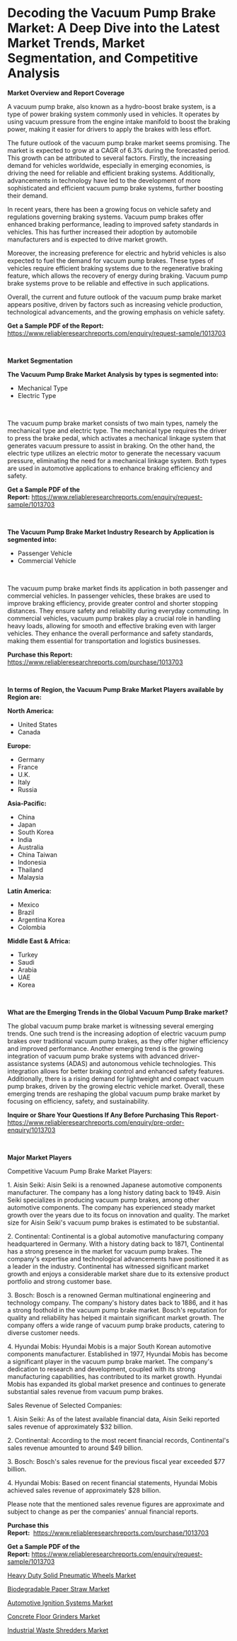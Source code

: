 <p><h1>Decoding the Vacuum Pump Brake Market: A Deep Dive into the Latest Market Trends, Market Segmentation, and Competitive Analysis</h1></p><p><strong>Market Overview and Report Coverage</strong></p>
<p><p>A vacuum pump brake, also known as a hydro-boost brake system, is a type of power braking system commonly used in vehicles. It operates by using vacuum pressure from the engine intake manifold to boost the braking power, making it easier for drivers to apply the brakes with less effort.</p><p>The future outlook of the vacuum pump brake market seems promising. The market is expected to grow at a CAGR of 6.3% during the forecasted period. This growth can be attributed to several factors. Firstly, the increasing demand for vehicles worldwide, especially in emerging economies, is driving the need for reliable and efficient braking systems. Additionally, advancements in technology have led to the development of more sophisticated and efficient vacuum pump brake systems, further boosting their demand.</p><p>In recent years, there has been a growing focus on vehicle safety and regulations governing braking systems. Vacuum pump brakes offer enhanced braking performance, leading to improved safety standards in vehicles. This has further increased their adoption by automobile manufacturers and is expected to drive market growth.</p><p>Moreover, the increasing preference for electric and hybrid vehicles is also expected to fuel the demand for vacuum pump brakes. These types of vehicles require efficient braking systems due to the regenerative braking feature, which allows the recovery of energy during braking. Vacuum pump brake systems prove to be reliable and effective in such applications.</p><p>Overall, the current and future outlook of the vacuum pump brake market appears positive, driven by factors such as increasing vehicle production, technological advancements, and the growing emphasis on vehicle safety.</p></p>
<p><strong>Get a Sample PDF of the Report:</strong> <a href="https://www.reliableresearchreports.com/enquiry/request-sample/1013703">https://www.reliableresearchreports.com/enquiry/request-sample/1013703</a></p>
<p>&nbsp;</p>
<p><strong>Market Segmentation</strong></p>
<p><strong>The Vacuum Pump Brake Market Analysis by types is segmented into:</strong></p>
<p><ul><li>Mechanical Type</li><li>Electric Type</li></ul></p>
<p>&nbsp;</p>
<p><p>The vacuum pump brake market consists of two main types, namely the mechanical type and electric type. The mechanical type requires the driver to press the brake pedal, which activates a mechanical linkage system that generates vacuum pressure to assist in braking. On the other hand, the electric type utilizes an electric motor to generate the necessary vacuum pressure, eliminating the need for a mechanical linkage system. Both types are used in automotive applications to enhance braking efficiency and safety.</p></p>
<p><strong>Get a Sample PDF of the Report:</strong>&nbsp;<a href="https://www.reliableresearchreports.com/enquiry/request-sample/1013703">https://www.reliableresearchreports.com/enquiry/request-sample/1013703</a></p>
<p>&nbsp;</p>
<p><strong>The Vacuum Pump Brake Market Industry Research by Application is segmented into:</strong></p>
<p><ul><li>Passenger Vehicle</li><li>Commercial Vehicle</li></ul></p>
<p>&nbsp;</p>
<p><p>The vacuum pump brake market finds its application in both passenger and commercial vehicles. In passenger vehicles, these brakes are used to improve braking efficiency, provide greater control and shorter stopping distances. They ensure safety and reliability during everyday commuting. In commercial vehicles, vacuum pump brakes play a crucial role in handling heavy loads, allowing for smooth and effective braking even with larger vehicles. They enhance the overall performance and safety standards, making them essential for transportation and logistics businesses.</p></p>
<p><strong>Purchase this Report:</strong>&nbsp; <a href="https://www.reliableresearchreports.com/purchase/1013703">https://www.reliableresearchreports.com/purchase/1013703</a></p>
<p>&nbsp;</p>
<p><strong>In terms of Region, the Vacuum Pump Brake Market Players available by Region are:</strong></p>
<p>
    <p> <strong> North America: </strong>
        <ul>
            <li>United States</li>
            <li>Canada</li>
        </ul>
        </p> 
    <p> <strong> Europe: </strong>
        <ul>
            <li>Germany</li>
            <li>France</li>
            <li>U.K.</li>
            <li>Italy</li>
            <li>Russia</li>
        </ul>
        </p> 
    <p> <strong> Asia-Pacific: </strong>
        <ul>
            <li>China</li>
            <li>Japan</li>
            <li>South Korea</li>
            <li>India</li>
            <li>Australia</li>
            <li>China Taiwan</li>
            <li>Indonesia</li>
            <li>Thailand</li>
            <li>Malaysia</li>
        </ul>
        </p> 
    <p> <strong> Latin America: </strong>
        <ul>
            <li>Mexico</li>
            <li>Brazil</li>
            <li>Argentina Korea</li>
            <li>Colombia</li>
        </ul>
        </p> 
    <p> <strong> Middle East & Africa: </strong>
        <ul>
            <li>Turkey</li>
            <li>Saudi</li>
            <li>Arabia</li>
            <li>UAE</li>
            <li>Korea</li>
        </ul>
    </p>
    </p>
<p>&nbsp;</p>
<p><strong>What are the Emerging Trends in the Global Vacuum Pump Brake market?</strong></p>
<p><p>The global vacuum pump brake market is witnessing several emerging trends. One such trend is the increasing adoption of electric vacuum pump brakes over traditional vacuum pump brakes, as they offer higher efficiency and improved performance. Another emerging trend is the growing integration of vacuum pump brake systems with advanced driver-assistance systems (ADAS) and autonomous vehicle technologies. This integration allows for better braking control and enhanced safety features. Additionally, there is a rising demand for lightweight and compact vacuum pump brakes, driven by the growing electric vehicle market. Overall, these emerging trends are reshaping the global vacuum pump brake market by focusing on efficiency, safety, and sustainability.</p></p>
<p><strong>Inquire or Share Your Questions If Any Before Purchasing This Report</strong>- <a href="https://www.reliableresearchreports.com/enquiry/pre-order-enquiry/1013703">https://www.reliableresearchreports.com/enquiry/pre-order-enquiry/1013703</a></p>
<p>&nbsp;</p>
<p><strong>Major Market Players</strong></p>
<p><p>Competitive Vacuum Pump Brake Market Players:</p><p>1. Aisin Seiki: Aisin Seiki is a renowned Japanese automotive components manufacturer. The company has a long history dating back to 1949. Aisin Seiki specializes in producing vacuum pump brakes, among other automotive components. The company has experienced steady market growth over the years due to its focus on innovation and quality. The market size for Aisin Seiki's vacuum pump brakes is estimated to be substantial.</p><p>2. Continental: Continental is a global automotive manufacturing company headquartered in Germany. With a history dating back to 1871, Continental has a strong presence in the market for vacuum pump brakes. The company's expertise and technological advancements have positioned it as a leader in the industry. Continental has witnessed significant market growth and enjoys a considerable market share due to its extensive product portfolio and strong customer base.</p><p>3. Bosch: Bosch is a renowned German multinational engineering and technology company. The company's history dates back to 1886, and it has a strong foothold in the vacuum pump brake market. Bosch's reputation for quality and reliability has helped it maintain significant market growth. The company offers a wide range of vacuum pump brake products, catering to diverse customer needs.</p><p>4. Hyundai Mobis: Hyundai Mobis is a major South Korean automotive components manufacturer. Established in 1977, Hyundai Mobis has become a significant player in the vacuum pump brake market. The company's dedication to research and development, coupled with its strong manufacturing capabilities, has contributed to its market growth. Hyundai Mobis has expanded its global market presence and continues to generate substantial sales revenue from vacuum pump brakes.</p><p>Sales Revenue of Selected Companies:</p><p>1. Aisin Seiki: As of the latest available financial data, Aisin Seiki reported sales revenue of approximately $32 billion.</p><p>2. Continental: According to the most recent financial records, Continental's sales revenue amounted to around $49 billion.</p><p>3. Bosch: Bosch's sales revenue for the previous fiscal year exceeded $77 billion.</p><p>4. Hyundai Mobis: Based on recent financial statements, Hyundai Mobis achieved sales revenue of approximately $28 billion.</p><p>Please note that the mentioned sales revenue figures are approximate and subject to change as per the companies' annual financial reports.</p></p>
<p><strong>Purchase this Report:</strong>&nbsp;&nbsp;<a href="https://www.reliableresearchreports.com/purchase/1013703">https://www.reliableresearchreports.com/purchase/1013703</a></p>
<p></p>
<p><strong>Get a Sample PDF of the Report:</strong>&nbsp;<a href="https://www.reliableresearchreports.com/enquiry/request-sample/1013703">https://www.reliableresearchreports.com/enquiry/request-sample/1013703</a></p>
<p><p><a href="https://github.com/Chiragrp22/Market-Research-Report-List-1/blob/main/heavy-duty-solid-pneumatic-wheels-market.md">Heavy Duty Solid Pneumatic Wheels Market</a></p><p><a href="https://medium.com/@poem.snap.phase/biodegradable-paper-straw-market-size-market-outlook-and-market-forecast-2023-to-2030-314577b92534">Biodegradable Paper Straw Market</a></p><p><a href="https://github.com/Chiragrp23/Market-Research-Report-List-1/blob/main/automotive-ignition-systems-market.md">Automotive Ignition Systems Market</a></p><p><a href="https://www.linkedin.com/pulse/concrete-floor-grinders-market-research-report-provides-thorough-7asbe/">Concrete Floor Grinders Market</a></p><p><a href="https://www.linkedin.com/pulse/decoding-industrial-waste-shredders-market-deep-dive-latest-trends-vilje/">Industrial Waste Shredders Market</a></p></p>